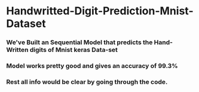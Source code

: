 # Handwritted-Digit-Prediction-Mnist-Dataset

### We've Built an Sequential Model that predicts the Hand-Written digits of Mnist keras Data-set 
### Model works pretty good and gives an accuracy of 99.3%
### Rest all info would be clear by going through the code.
